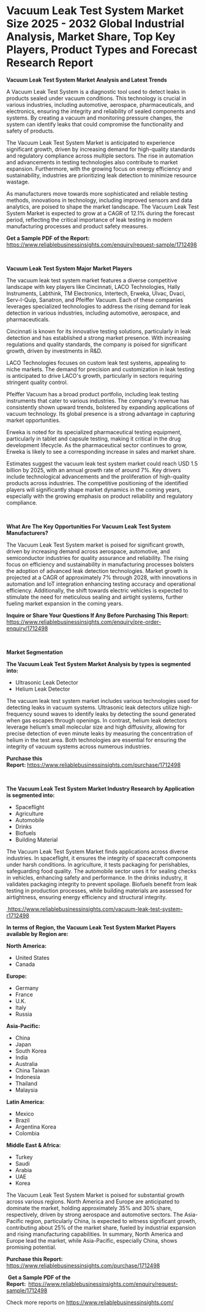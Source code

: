 <p><h1>Vacuum Leak Test System Market Size 2025 - 2032 Global Industrial Analysis, Market Share, Top Key Players, Product Types and Forecast Research Report</h1></p><p><strong>Vacuum Leak Test System Market Analysis and Latest Trends</strong></p>
<p><p>A Vacuum Leak Test System is a diagnostic tool used to detect leaks in products sealed under vacuum conditions. This technology is crucial in various industries, including automotive, aerospace, pharmaceuticals, and electronics, ensuring the integrity and reliability of sealed components and systems. By creating a vacuum and monitoring pressure changes, the system can identify leaks that could compromise the functionality and safety of products.</p><p>The Vacuum Leak Test System Market is anticipated to experience significant growth, driven by increasing demand for high-quality standards and regulatory compliance across multiple sectors. The rise in automation and advancements in testing technologies also contribute to market expansion. Furthermore, with the growing focus on energy efficiency and sustainability, industries are prioritizing leak detection to minimize resource wastage.</p><p>As manufacturers move towards more sophisticated and reliable testing methods, innovations in technology, including improved sensors and data analytics, are poised to shape the market landscape. The Vacuum Leak Test System Market is expected to grow at a CAGR of 12.1% during the forecast period, reflecting the critical importance of leak testing in modern manufacturing processes and product safety measures.</p></p>
<p><strong>Get a Sample PDF of the Report:&nbsp;</strong> <a href="https://www.reliablebusinessinsights.com/enquiry/request-sample/1712498?utm_campaign=2276&utm_medium=2&utm_source=Github&utm_content=ia&utm_term=28032025&utm_id=vacuum-leak-test-system">https://www.reliablebusinessinsights.com/enquiry/request-sample/1712498</a></p>
<p>&nbsp;</p>
<p><strong>Vacuum Leak Test System Major Market Players</strong></p>
<p><p>The vacuum leak test system market features a diverse competitive landscape with key players like Cincinnati, LACO Technologies, Hally Instruments, Labthink, TM Electronics, Intertech, Erweka, Ulvac, Dvaci, Serv-I-Quip, Sanatron, and Pfeiffer Vacuum. Each of these companies leverages specialized technologies to address the rising demand for leak detection in various industries, including automotive, aerospace, and pharmaceuticals.</p><p>Cincinnati is known for its innovative testing solutions, particularly in leak detection and has established a strong market presence. With increasing regulations and quality standards, the company is poised for significant growth, driven by investments in R&D.</p><p>LACO Technologies focuses on custom leak test systems, appealing to niche markets. The demand for precision and customization in leak testing is anticipated to drive LACO's growth, particularly in sectors requiring stringent quality control.</p><p>Pfeiffer Vacuum has a broad product portfolio, including leak testing instruments that cater to various industries. The company's revenue has consistently shown upward trends, bolstered by expanding applications of vacuum technology. Its global presence is a strong advantage in capturing market opportunities.</p><p>Erweka is noted for its specialized pharmaceutical testing equipment, particularly in tablet and capsule testing, making it critical in the drug development lifecycle. As the pharmaceutical sector continues to grow, Erweka is likely to see a corresponding increase in sales and market share.</p><p>Estimates suggest the vacuum leak test system market could reach USD 1.5 billion by 2025, with an annual growth rate of around 7%. Key drivers include technological advancements and the proliferation of high-quality products across industries. The competitive positioning of the identified players will significantly shape market dynamics in the coming years, especially with the growing emphasis on product reliability and regulatory compliance.</p></p>
<p>&nbsp;</p>
<p><strong>What Are The Key Opportunities For Vacuum Leak Test System Manufacturers?</strong></p>
<p><p>The Vacuum Leak Test System market is poised for significant growth, driven by increasing demand across aerospace, automotive, and semiconductor industries for quality assurance and reliability. The rising focus on efficiency and sustainability in manufacturing processes bolsters the adoption of advanced leak detection technologies. Market growth is projected at a CAGR of approximately 7% through 2028, with innovations in automation and IoT integration enhancing testing accuracy and operational efficiency. Additionally, the shift towards electric vehicles is expected to stimulate the need for meticulous sealing and airtight systems, further fueling market expansion in the coming years.</p></p>
<p><strong>Inquire or Share Your Questions If Any Before Purchasing This Report:</strong> <a href="https://www.reliablebusinessinsights.com/enquiry/pre-order-enquiry/1712498?utm_campaign=2276&utm_medium=2&utm_source=Github&utm_content=ia&utm_term=28032025&utm_id=vacuum-leak-test-system">https://www.reliablebusinessinsights.com/enquiry/pre-order-enquiry/1712498</a></p>
<p>&nbsp;</p>
<p><strong>Market Segmentation</strong></p>
<p><strong>The Vacuum Leak Test System Market Analysis by types is segmented into:</strong></p>
<p><ul><li>Ultrasonic Leak Detector</li><li>Helium Leak Detector</li></ul></p>
<p><p>The vacuum leak test system market includes various technologies used for detecting leaks in vacuum systems. Ultrasonic leak detectors utilize high-frequency sound waves to identify leaks by detecting the sound generated when gas escapes through openings. In contrast, helium leak detectors leverage helium’s small molecular size and high diffusivity, allowing for precise detection of even minute leaks by measuring the concentration of helium in the test area. Both technologies are essential for ensuring the integrity of vacuum systems across numerous industries.</p></p>
<p><strong>Purchase this Report:&nbsp;</strong><a href="https://www.reliablebusinessinsights.com/purchase/1712498?utm_campaign=2276&utm_medium=2&utm_source=Github&utm_content=ia&utm_term=28032025&utm_id=vacuum-leak-test-system">https://www.reliablebusinessinsights.com/purchase/1712498</a></p>
<p>&nbsp;</p>
<p><strong>The Vacuum Leak Test System Market Industry Research by Application is segmented into:</strong></p>
<p><ul><li>Spaceflight</li><li>Agriculture</li><li>Automobile</li><li>Drinks</li><li>Biofuels</li><li>Building Material</li></ul></p>
<p><p>The Vacuum Leak Test System Market finds applications across diverse industries. In spaceflight, it ensures the integrity of spacecraft components under harsh conditions. In agriculture, it tests packaging for perishables, safeguarding food quality. The automobile sector uses it for sealing checks in vehicles, enhancing safety and performance. In the drinks industry, it validates packaging integrity to prevent spoilage. Biofuels benefit from leak testing in production processes, while building materials are assessed for airtightness, ensuring energy efficiency and structural integrity.</p></p>
<p><a href="https://www.reliablebusinessinsights.com/vacuum-leak-test-system-r1712498?utm_campaign=2276&utm_medium=2&utm_source=Github&utm_content=ia&utm_term=28032025&utm_id=vacuum-leak-test-system">&nbsp;https://www.reliablebusinessinsights.com/vacuum-leak-test-system-r1712498</a></p>
<p><strong>In terms of Region, the Vacuum Leak Test System Market Players available by Region are:</strong></p>
<p>
    <p> <strong> North America: </strong>
        <ul>
            <li>United States</li>
            <li>Canada</li>
        </ul>
        </p> 
    <p> <strong> Europe: </strong>
        <ul>
            <li>Germany</li>
            <li>France</li>
            <li>U.K.</li>
            <li>Italy</li>
            <li>Russia</li>
        </ul>
        </p> 
    <p> <strong> Asia-Pacific: </strong>
        <ul>
            <li>China</li>
            <li>Japan</li>
            <li>South Korea</li>
            <li>India</li>
            <li>Australia</li>
            <li>China Taiwan</li>
            <li>Indonesia</li>
            <li>Thailand</li>
            <li>Malaysia</li>
        </ul>
        </p> 
    <p> <strong> Latin America: </strong>
        <ul>
            <li>Mexico</li>
            <li>Brazil</li>
            <li>Argentina Korea</li>
            <li>Colombia</li>
        </ul>
        </p> 
    <p> <strong> Middle East & Africa: </strong>
        <ul>
            <li>Turkey</li>
            <li>Saudi</li>
            <li>Arabia</li>
            <li>UAE</li>
            <li>Korea</li>
        </ul>
    </p>
    </p>
<p><p>The Vacuum Leak Test System Market is poised for substantial growth across various regions. North America and Europe are anticipated to dominate the market, holding approximately 35% and 30% share, respectively, driven by strong aerospace and automotive sectors. The Asia-Pacific region, particularly China, is expected to witness significant growth, contributing about 25% of the market share, fueled by industrial expansion and rising manufacturing capabilities. In summary, North America and Europe lead the market, while Asia-Pacific, especially China, shows promising potential.</p></p>
<p><strong>Purchase this Report: </strong><a href="https://www.reliablebusinessinsights.com/purchase/1712498?utm_campaign=2276&utm_medium=2&utm_source=Github&utm_content=ia&utm_term=28032025&utm_id=vacuum-leak-test-system">https://www.reliablebusinessinsights.com/purchase/1712498</a></p>
<p>&nbsp;<strong>Get a Sample PDF of the Report:&nbsp;&nbsp;</strong><a href="https://www.reliablebusinessinsights.com/enquiry/request-sample/1712498?utm_campaign=2276&utm_medium=2&utm_source=Github&utm_content=ia&utm_term=28032025&utm_id=vacuum-leak-test-system">https://www.reliablebusinessinsights.com/enquiry/request-sample/1712498</a></p>
<p><strong></strong></p>
<p>Check more reports on <a href="https://www.reliablebusinessinsights.com/?utm_campaign=2276&utm_medium=2&utm_source=Github&utm_content=ia&utm_term=28032025&utm_id=vacuum-leak-test-system">https://www.reliablebusinessinsights.com/</a></p>